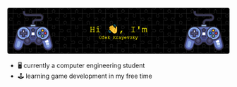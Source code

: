 ![ofekkr1](https://raw.githubusercontent.com/ofekkr1/ofekkr1/main/github-header-image.png)
- 🖥️ currently a computer engineering student
- 🕹️ learning game development in my free time


